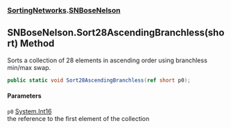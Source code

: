 ### [SortingNetworks](./SortingNetworks.md 'SortingNetworks').[SNBoseNelson](./SortingNetworks-SNBoseNelson.md 'SortingNetworks.SNBoseNelson')
## SNBoseNelson.Sort28AscendingBranchless(short) Method
Sorts a collection of 28 elements in ascending order using branchless min/max swap.  
```csharp
public static void Sort28AscendingBranchless(ref short p0);
```
#### Parameters
<a name='SortingNetworks-SNBoseNelson-Sort28AscendingBranchless(short)-p0'></a>
`p0` [System.Int16](https://docs.microsoft.com/en-us/dotnet/api/System.Int16 'System.Int16')  
the reference to the first element of the collection  
  
